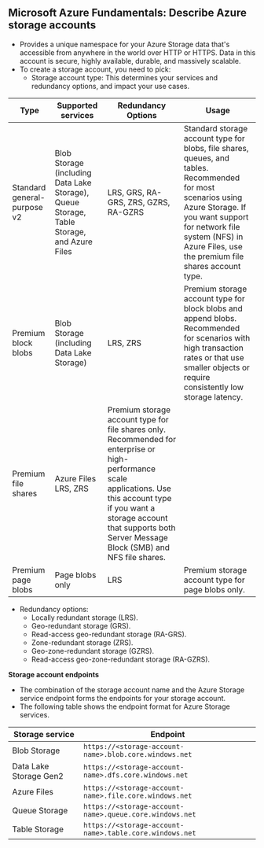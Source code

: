 ## Microsoft Azure Fundamentals: Describe Azure storage accounts
* Provides a unique namespace for your Azure Storage data that's accessible from anywhere in the world over HTTP or HTTPS. Data in this account is secure, highly available, durable, and massively scalable.
* To create a storage account, you need to pick:
    * Storage account type: This determines your services and redundancy options, and impact your use cases.

| Type |	Supported services |	Redundancy Options |	Usage |
|------|-----------------------|-----------------------|----------|
| Standard general-purpose v2 | Blob Storage (including Data Lake Storage), Queue Storage, Table Storage, and Azure Files | LRS, GRS, RA-GRS, ZRS, GZRS, RA-GZRS | Standard storage account type for blobs, file shares, queues, and tables. Recommended for most scenarios using Azure Storage. If you want support for network file system (NFS) in Azure Files, use the premium file shares account type. |
| Premium block blobs | Blob Storage (including Data Lake Storage) | LRS, ZRS | Premium storage account type for block blobs and append blobs. Recommended for scenarios with high transaction rates or that use smaller objects or require consistently low storage latency. | 
| Premium file shares | Azure Files	LRS, ZRS | Premium storage account type for file shares only. Recommended for enterprise or high-performance scale applications. Use this account type if you want a storage account that supports both Server Message Block (SMB) and NFS file shares. |
| Premium page blobs | Page blobs only | LRS | Premium storage account type for page blobs only.|

* Redundancy options:
    * Locally redundant storage (LRS).
    * Geo-redundant storage (GRS).
    * Read-access geo-redundant storage (RA-GRS).
    * Zone-redundant storage (ZRS).
    * Geo-zone-redundant storage (GZRS).
    * Read-access geo-zone-redundant storage (RA-GZRS).

**Storage account endpoints**
* The combination of the storage account name and the Azure Storage service endpoint forms the endpoints for your storage account.
* The following table shows the endpoint format for Azure Storage services.

| Storage service | Endpoint |
|-----------------|-----------------------|
| Blob Storage | ```https://<storage-account-name>.blob.core.windows.net``` |
| Data Lake Storage Gen2 | ```https://<storage-account-name>.dfs.core.windows.net``` |
| Azure Files | ```https://<storage-account-name>.file.core.windows.net``` |
| Queue Storage | ```https://<storage-account-name>.queue.core.windows.net``` |
| Table Storage | ```https://<storage-account-name>.table.core.windows.net``` |